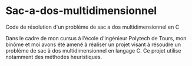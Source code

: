 # Sac-a-dos-multidimensionnel
Code de résolution d'un problème de sac a dos multidimensionnel en C

Dans le cadre de mon cursus à l'école d'ingénieur Polytech de Tours, mon binôme et moi avons été amené à réaliser un projet visant à résoudre un problème de sac à dos multidimensionnel en langage C.
Ce projet utilise notamment des méthodes heuristiques.

